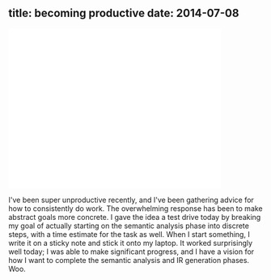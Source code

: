 title: becoming productive
date: 2014-07-08
---

<iframe width="420" height="315" src="//www.youtube.com/embed/wfzoyDOXfzY" frameborder="0" allowfullscreen></iframe>

I've been super unproductive recently, and I've been gathering advice for how to consistently do work. The overwhelming response has been to make abstract goals more concrete. I gave the idea a test drive today by breaking my goal of actually starting on the semantic analysis phase into discrete steps, with a time estimate for the task as well. When I start something, I write it on a sticky note and stick it onto my laptop. It worked surprisingly well today; I was able to make significant progress, and I have a vision for how I want to complete the semantic analysis and IR generation phases. Woo.
